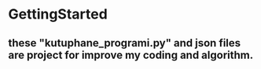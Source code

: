 # GettingStarted

## these "kutuphane_programi.py" and json files are project for improve my coding and algorithm.
